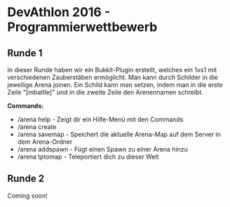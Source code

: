 # DevAthlon 2016 - Programmierwettbewerb
## Runde 1
In dieser Runde haben wir ein Bukkit-Plugin erstellt, welches ein 1vs1 mit verschiedenen Zauberstäben ermöglicht. 
Man kann durch Schilder in die jeweilige Arena joinen. Ein Schild kann man setzen, indem man in die erste Zeile "[mbattle]"
und in die zweite Zeile den Arenennamen schreibt.

**Commands:**
* /arena help - Zeigt dir ein Hilfe-Menü mit den Commands
* /arena create <Name>
* /arena savemap <Name> - Speichert die aktuelle Arena-Map auf dem Server in dem Arena-Ordner
* /arena addspawn <Arena> - Fügt einen Spawn zu einer Arena hinzu
* /arena tptomap <Weltname> - Teleportiert dich zu dieser Welt

## Runde 2
Coming soon!
